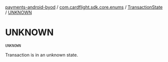 [payments-android-byod](../../index.md) / [com.cardflight.sdk.core.enums](../index.md) / [TransactionState](index.md) / [UNKNOWN](./-u-n-k-n-o-w-n.md)

# UNKNOWN

`UNKNOWN`

Transaction is in an unknown state.

